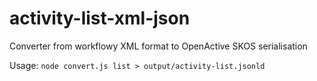 # activity-list-xml-json
Converter from workflowy XML format to OpenActive SKOS serialisation

Usage:
`node convert.js list > output/activity-list.jsonld`

